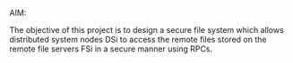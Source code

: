 AIM:

The objective of this project is to design a secure file system which allows distributed system nodes DSi to access the remote files stored on the remote file servers FSi in a secure manner using RPCs.
